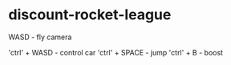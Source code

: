 # discount-rocket-league

WASD - fly camera

'ctrl' + WASD - control car
'ctrl' + SPACE - jump
'ctrl' + B - boost
